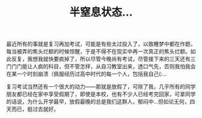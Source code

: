 ﻿---
layout: post 
title: 半窒息状态…
---
最近所有的事就是复习再加考试，可能是有些太过投入了，以致睡梦中都在作题，每当被弄的焦头烂额的时候惊醒，于是不得不在现实中再一次真正的焦头烂额。如此反复，我想我就快要疯掉了，所以尽管今晚尚有考试，尽管接下来的三天还有三门门门能让人疯的科目，但不管怎样，从自习教室出来，透口气先，否则我怕我会在某一个时刻崩溃（佩服经历过高中时代的每一个人，包括我自己(:…

复习考试当然还有一个很大的动力——那就是放假了，可除了我，几乎所有的同学朋友都已经在家中享受假期了，即使是本校，也有不少人已经考完回家，可拿同学的话说，为什么开学最早，放假最晚的总是我们这群人，郁闷中…但如论无何，四天而已，挺过去就好。